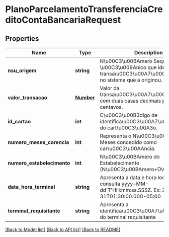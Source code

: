 # PlanoParcelamentoTransferenciaCreditoContaBancariaRequest

## Properties
Name | Type | Description | Notes
------------ | ------------- | ------------- | -------------
**nsu_origem** | **string** | N\u00C3\u00BAmero Sequencial \u00C3\u009Anico que identifica a transa\u00C3\u00A7\u00C3\u00A3o no sistema que a originou. | 
**valor_transacao** | [**Number**](Number.md) | Valor da transa\u00C3\u00A7\u00C3\u00A3o com duas casas decimais para os centavos. | 
**id_cartao** | **int** | C\u00C3\u00B3digo de identifica\u00C3\u00A7\u00C3\u00A3o do cart\u00C3\u00A3o. | 
**numero_meses_carencia** | **int** | Representa o N\u00C3\u00BAmero de Meses concedido como car\u00C3\u00AAncia. | 
**numero_estabelecimento** | **int** | N\u00C3\u00BAmero do Estabelecimento (N\u00C3\u00BAmero+DV). | 
**data_hora_terminal** | **string** | Apresenta a data e hora local da consulta yyyy-MM-dd&#39;T&#39;HH:mm:ss.SSSZ. Ex: 2000-10-31T01:30:00.000-05:00 | 
**terminal_requisitante** | **string** | Apresenta a identifica\u00C3\u00A7\u00C3\u00A3o do terminal requisitante | 

[[Back to Model list]](../README.md#documentation-for-models) [[Back to API list]](../README.md#documentation-for-api-endpoints) [[Back to README]](../README.md)


